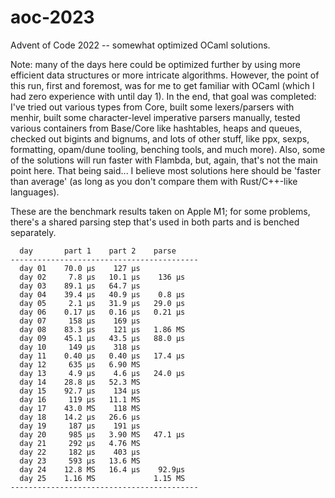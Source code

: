 # aoc-2023

Advent of Code 2022 -- somewhat optimized OCaml solutions.

Note: many of the days here could be optimized further by using more efficient data structures
or more intricate algorithms. However, the point of this run, first and foremost, was for me to 
get familiar with OCaml (which I had zero experience with until day 1). In the end, that goal
was completed: I've tried out various types from Core, built some lexers/parsers with menhir,
built some character-level imperative parsers manually, tested various containers from Base/Core
like hashtables, heaps and queues, checked out bigints and bignums, and lots of other stuff,
like ppx, sexps, formatting, opam/dune tooling, benching tools, and much more). Also, some of 
the solutions will run faster with Flambda, but, again, that's not the main point here. That
being said... I believe most solutions here should be 'faster than average' (as long as you
don't compare them with Rust/C++-like languages).

These are the benchmark results taken on Apple M1; for some problems, there's a shared parsing
step that's used in both parts and is benched separately.

```
  day       part 1    part 2    parse
------------------------------------------
  day 01    70.0 μs    127 μs
  day 02     7.8 μs   10.1 μs    136 μs
  day 03    89.1 μs   64.7 μs
  day 04    39.4 μs   40.9 μs    0.8 μs
  day 05     2.1 μs   31.9 μs   29.0 μs
  day 06    0.17 μs   0.16 μs   0.21 μs
  day 07     158 μs    169 μs
  day 08    83.3 μs    121 μs   1.86 MS
  day 09    45.1 μs   43.5 μs   88.0 μs
  day 10     149 μs    318 μs
  day 11    0.40 μs   0.40 μs   17.4 μs
  day 12     635 μs   6.90 MS
  day 13     4.9 μs    4.6 μs   24.0 μs
  day 14    28.8 μs   52.3 MS
  day 15    92.7 μs    134 μs
  day 16     119 μs   11.1 MS
  day 17    43.0 MS    118 MS
  day 18    14.2 μs   26.6 μs
  day 19     187 μs    191 μs
  day 20     985 μs   3.90 MS   47.1 μs
  day 21     292 μs   4.76 MS
  day 22     182 μs    403 μs
  day 23     593 μs   13.6 MS
  day 24    12.8 MS   16.4 μs    92.9μs
  day 25    1.16 MS             1.15 MS
------------------------------------------
```
